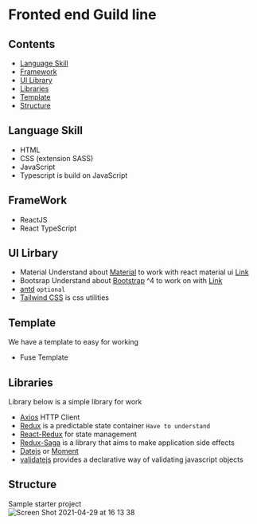 # Fronted end Guild line

## Contents
- [Language Skill](#language-skill)
- [Framework](#framework)
- [UI Library](#ui-libray)
- [Libraries](#libraries)
- [Template](#template)
- [Structure](#structure)

## Language Skill
  - HTML
  - CSS (extension SASS)
  - JavaScript
  - Typescript is build on JavaScript

## FrameWork
  - ReactJS
  - React TypeScript

## UI Lirbary
  - Material
  Understand about [Material](https://material.io/) to work with react material ui [Link](https://material-ui.com/)
  - Bootsrap
  Understand about [Bootstrap](https://getbootstrap.com/docs/4.0/getting-started/introduction/) ^4 to work on with [Link](https://react-bootstrap.github.io/getting-started/introduction)
  - [antd](https://ant.design/) `optional`
  - [Tailwind CSS](https://tailwindcss.com/docs) is css utilities
## Template
We have a template to easy for working
  - Fuse Template

## Libraries
Library below is a simple library for work
  - [Axios](https://github.com/axios/axios) HTTP Client
  - [Redux](https://redux.js.org/) is a predictable state container `Have to understand`
  - [React-Redux](https://react-redux.js.org/) for state management
  - [Redux-Saga](https://redux-saga.js.org/) is a library that aims to make application side effects
  - [Datejs](https://day.js.org/docs/en/installation/installation) or [Moment](https://momentjs.com/)
  - [validatejs](https://validatejs.org/) provides a declarative way of validating javascript objects

## Structure 
Sample starter project\
![Screen Shot 2021-04-29 at 16 13 38](https://user-images.githubusercontent.com/40821034/116528987-a484da00-a906-11eb-9492-76c9566d032f.png)

